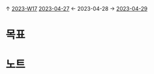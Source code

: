
↑ [2023-W17](2023-W17.md)
[2023-04-27](2023-04-27.md) ← 2023-04-28 → [2023-04-29](2023-04-29.md)


# 목표



# 노트




